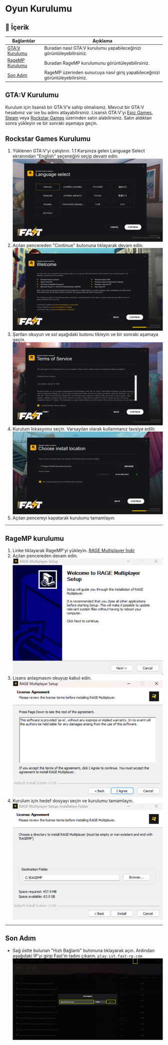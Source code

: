 
# Oyun Kurulumu 

## 📑 İçerik

| Bağlantılar | Açıklama |
|-------|----------|
| [GTA:V Kurulumu](#gta:v-kurulumu) | Buradan nasıl GTA:V kurulumu yapabileceğinizi görüntüleyebilirsiniz. |
| [RageMP Kurulumu](#ragemp-kurulumu) | Buradan RageMP kurulumunu görüntüleyebilirsiniz.  |
| [Son Adım](#son-adim) | RageMP üzerinden sunucuya nasıl giriş yapabileceğinizi görüntüleyebilirsiniz. |


## GTA:V Kurulumu

Kurulum için lisanslı bir GTA:V'e sahip olmalısınız. Mevcut bir GTA:V hesabınız var ise bu adımı atlayabilirsiniz.
Lisanslı GTA:V'yi [Epic Games](https://store.epicgames.com/tr/p/grand-theft-auto-v), [Steam](https://store.steampowered.com/app/3240220/Grand_Theft_Auto_V_Enhanced/) veya [Rockstar Games](https://store.rockstargames.com/game/buy-gta-v?utm_source=chatgpt.com) üzerinden satın alabilirsiniz.
Satın aldıktan sonra yükleyin ve bir sonraki aşamaya geçin.

## Rockstar Games Kurulumu
1. Yüklenen GTA:V'yi çalıştırın.
    1.1 Karşınıza gelen Language Select ekranından "English" seçeneğini seçip devam edin.
![](../../images/language-select.png)
2. Açılan pencereden "Continue" butonuna tıklayarak devam edin.
![](../../images/welcome.png)
3. Şartları okuyun ve sol aşağıdaki butonu tikleyin ve bir sonraki aşamaya geçin.
![](../../images/terms.png)
4. Kurulum lokasyonu seçin. Varsayılan olarak kullanmanız tavsiye edilir.
![](../../images/location.png)
5. Açılan pencereyi kapatarak kurulumu tamamlayın.
---

## RageMP kurulumu
1. Linke tıklayarak RageMP'yi yükleyin.
[RAGE Multiplayer İndir](https://rage.mp)
2. Açılan pencereden devam edin.
![](../../images/ragempsetup.png)
3. Lisans anlaşmasını okuyup kabul edin.
![](../../images/license.png)
4. Kurulum için hedef dosyayı seçin ve kurulumu tamamlayın.
![alt text](../../images/destination.png)
---
## Son Adım
* Sağ üstte bulunan "Hızlı Bağlantı" butonuna tıklayarak açın. Ardından aşağıdaki IP'yi girip Fast'in tadını çıkarın.
`play-ist.fast-rp.com`
![](../../images/ragemplogin.png)

